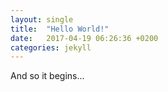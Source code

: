 ```yaml
---
layout: single
title:  "Hello World!"
date:   2017-04-19 06:26:36 +0200
categories: jekyll
---
```


And so it begins...
